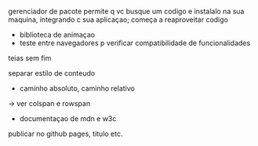 gerenciador de pacote permite q vc busque um codigo e instalalo na sua maquina, integrando c sua aplicaçao; começa a reaproveitar codigo

- biblioteca de animaçao
- teste entre navegadores p verificar compatibilidade de funcionalidades

teias sem fim

separar estilo de conteudo

- caminho absoluto, caminho relativo

-> ver colspan e rowspan

- documentaçao de mdn e w3c


publicar no github pages, titulo etc.